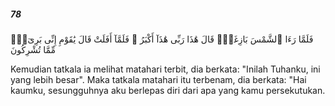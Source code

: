 ##### 78

<span class="ayah">فَلَمَّا رَءَا ٱلشَّمْسَ بَازِغَةًۭ قَالَ هَٰذَا رَبِّى هَٰذَآ أَكْبَرُ ۖ فَلَمَّآ أَفَلَتْ قَالَ يَٰقَوْمِ إِنِّى بَرِىٓءٌۭ مِّمَّا تُشْرِكُونَ</span>

<span class="ayah_translation">Kemudian tatkala ia melihat matahari terbit, dia berkata: "Inilah Tuhanku, ini yang lebih besar". Maka tatkala matahari itu terbenam, dia berkata: "Hai kaumku, sesungguhnya aku berlepas diri dari apa yang kamu persekutukan.</span>
